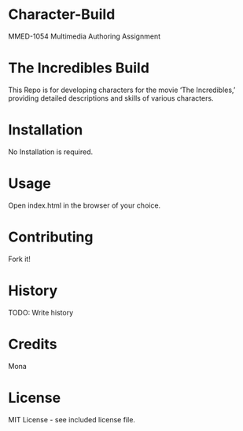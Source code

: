 # Character-Build

MMED-1054 Multimedia Authoring Assignment

# The Incredibles Build

This Repo is for developing characters for the movie ‘The Incredibles,’ providing detailed descriptions and skills of various characters.

# Installation

No Installation is required.

# Usage

Open index.html in the browser of your choice.

# Contributing

Fork it!

# History

TODO: Write history

# Credits

Mona

# License

MIT License - see included license file.
